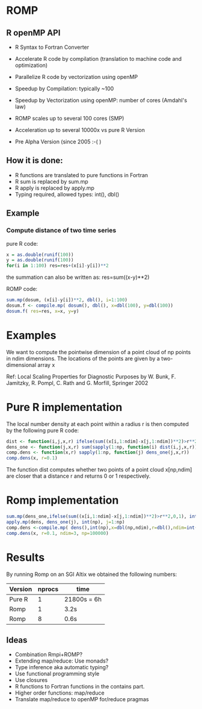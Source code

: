 # ROMP

## R openMP API
* R Syntax to Fortran Converter
* Accelerate R code by compilation (translation to machine code and optimization)
* Parallelize R code by vectorization using openMP
* Speedup by Compilation: typically ~100
* Speedup by Vectorization using openMP: number of cores (Amdahl's law)

* ROMP scales up to several 100 cores (SMP)
* Acceleration up to several 10000x vs pure R Version
* Pre Alpha Version (since 2005 :-( )

## How it is done:
* R functions are translated to pure functions in Fortran
* R sum is replaced by sum.mp
* R apply is replaced by apply.mp
* Typing required, allowed types: int(), dbl()

## Example

### Compute distance of two time series
pure R code: 
```R 
x = as.double(runif(100)) 
y = as.double(runif(100)) 
for(i in 1:100) res=res+(x[i]-y[i])**2
```
the summation can also be written as: res=sum((x-y)**2)

ROMP code: 
```R 
sum.mp(dosum, (x[i]-y[i])**2, dbl(), i=1:100)
dosum.f <- compile.mp( dosum(), dbl(), x=dbl(100), y=dbl(100))
dosum.f( res=res, x=x, y=y) 
```
# Examples

We want to compute the pointwise dimension of a point cloud of np points in ndim dimensions. The locations of the points are given by a two-dimensional array x

Ref: Local Scaling Properties for Diagnostic Purposes by W. Bunk, F. Jamitzky, R. Pompl, C. Rath and G. Morfill, Springer 2002

# Pure R implementation

The local number density at each point within a radius r is then computed by the following pure R code: 
```R
dist <- function(i,j,x,r) ifelse(sum((x[i,1:ndim]-x[j,1:ndim])**2)>r**2,0,1)
dens_one <- function(j,x,r) sum(sapply(1:np, function(i) dist(i,j,x,r)))
comp.dens <- function(x,r) sapply(1:np, function(j) dens_one(j,x,r))
comp.dens(x, r=0.1) 
```
The function dist computes whether two points of a point cloud x[np,ndim] are closer that a distance r and returns 0 or 1 respectively.
# Romp implementation
```R
sum.mp(dens_one,ifelse(sum((x[i,1:ndim]-x[j,1:ndim])**2)>r**2,0,1), int(), i=1:np, j=int())
apply.mp(dens, dens_one(j), int(np), j=1:np)
comp.dens <-compile.mp( dens(),int(np),x=dbl(np,ndim),r=dbl(),ndim=int(),np=int())
comp.dens(x, r=0.1, ndim=3, np=100000) 
```
# Results
By running Romp on an SGI Altix we obtained the following numbers:

| Version |nprocs | time |
| --- | --- | --- |
| Pure R | 1 | 21800s = 6h |
| Romp   | 1 | 3.2s        |
| Romp   | 8 | 0.6s        |


## Ideas
* Combination Rmpi+ROMP?
* Extending map/reduce: Use monads?
* Type inference aka automatic typing?
* Use functional programming style
* Use closures
* R functions to Fortran functions in the contains part.
* Higher order functions: map/reduce
* Translate map/reduce to openMP for/reduce pragmas

